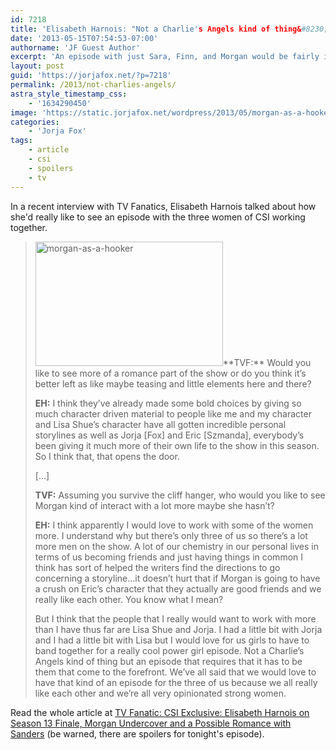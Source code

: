 ```yaml
---
id: 7218
title: 'Elisabeth Harnois: "Not a Charlie's Angels kind of thing&#8230;"'
date: '2013-05-15T07:54:53-07:00'
authorname: 'JF Guest Author'
excerpt: 'An episode with just Sara, Finn, and Morgan would be fairly interesting.'
layout: post
guid: 'https://jorjafox.net/?p=7218'
permalink: /2013/not-charlies-angels/
astra_style_timestamp_css:
    - '1634290450'
image: 'https://static.jorjafox.net/wordpress/2013/05/morgan-as-a-hooker.jpg'
categories:
    - 'Jorja Fox'
tags:
    - article
    - csi
    - spoilers
    - tv
---
```


In a recent interview with TV Fanatics, Elisabeth Harnois talked about how she'd really like to see an episode with the three women of CSI working together.
<blockquote><img class="alignright size-medium wp-image-7221" alt="morgan-as-a-hooker" src="//static.jorjafox.net/wordpress/2013/05/morgan-as-a-hooker.jpg" width="300" height="199" />**TVF:** Would you like to see more of a romance part of the show or do you think it’s better left as like maybe teasing and little elements here and there?

**EH:** I think they’ve already made some bold choices by giving so much character driven material to people like me and my character and Lisa Shue’s character have all gotten incredible personal storylines as well as Jorja [Fox] and Eric [Szmanda], everybody’s been giving it much more of their own life to the show in this season. So I think that, that opens the door.

[...]

**TVF:** Assuming you survive the cliff hanger, who would you like to see Morgan kind of interact with a lot more maybe she hasn’t?

**EH:** I think apparently I would love to work with some of the women more. I understand why but there’s only three of us so there’s a lot more men on the show. A lot of our chemistry in our personal lives in terms of us becoming friends and just having things in common I think has sort of helped the writers find the directions to go concerning a storyline…it doesn’t hurt that if Morgan is going to have a crush on Eric’s character that they actually are good friends and we really like each other. You know what I mean?

But I think that the people that I really would want to work with more than I have thus far are Lisa Shue and Jorja. I had a little bit with Jorja and I had a little bit with Lisa but I would love for us girls to have to band together for a really cool power girl episode. Not a Charlie’s Angels kind of thing but an episode that requires that it has to be them that come to the forefront. We’ve all said that we would love to have that kind of an episode for the three of us because we all really like each other and we’re all very opinionated strong women.</blockquote>

Read the whole article at <a href="http://www.tvfanatic.com/2013/05/csi-exclusive-elisabeth-harnois-on-season-13-finale-morgan-under/">TV Fanatic: CSI Exclusive: Elisabeth Harnois on Season 13 Finale, Morgan Undercover and a Possible Romance with Sanders</a> (be warned, there are spoilers for tonight's episode).
